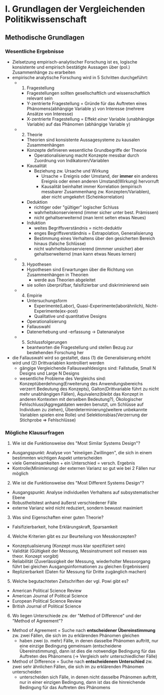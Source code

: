 # I. Grundlagen der Vergleichenden Politikwissenschaft
## Methodische Grundlagen
### Wesentliche Ergebnisse
- Zielsetzung empirisch-analytischer Forschung ist es, logische konsistente und empirisch bestätigte Aussagen über (pol.) Zusammenhänge zu erarbeiten
- empirische analytische Forschung wird in 5 Schritten durchgeführt:
  - 1. Fragestellung
    - Fragestellungen sollten gesellschaftlich und wissenschaftlich relevant sein
    - Y-zentrierte Fragestellung = Gründe für das Auftreten eines Phänomens(abhängige Variable y) von Interesse (mehrere Ansätze von Interesse)
    - X-zentrierte Fragestellung = Effekt *einer* Variable (unabhängige Variable) auf das Phänomen (abhängige Variable y)
  - 2. Theorie
    - Theorien sind konsistente Aussagesysteme zu kausalen Zusammenhängen
    - Konzepte definieren wesentliche Grundbegriffe der Theorie
      - Operationalisierung macht Konzepte messbar durch Zuordnung von Indikatoren/Variablen
    - Kausalität
      - Beziehung zw. Ursache und Wirkung
        - Ursache = Ereignis oder Umstand, der **immer** ein anderes Ereignis oder einen anderen Umstand(Wirkung) hervorruft
        - Kausalität beinhaltet immer Korrelation (empirisch messbarer Zusammenhang zw. Konzepten/Variablen), aber nicht umgekehrt (Scheinkorrelation)
    - Deduktion
      - richtiger oder "gültiger" logischer Schluss
      - wahrheitskonservierend (immer sicher unter best. Prämissen)
      - nicht gehaltserweiternd (man lernt selten etwas Neues)
    - Induktion
      - weites Begriffsverständnis = nicht-deduktiv
      - enges Begriffsverständnis = Extrapolation, Generalisierung
      - Bestimmung eines Verhaltens über den gesicherten Bereich hinaus (falsche Schlüsse)
      - nicht wahrheitskonservierend (immmer unsicher) aber gehaltserweiternd (man kann etwas Neues lernen)
  - 3. Hypothesen
    - Hypothesen sind Erwartungen über die Richtung von Zusammenhängen in Theorien
      - werde aus Theorien abgeleitet
    - sie sollen überprüfbar, falsifizierbar und diskriminierend sein
  - 4. Empirie
    - Untersuchungsform
      - Experimente(Labor), Quasi-Experimente(laborähnlich), Nicht-Experimente(ex-post)
      - Qualitative und quantitative Designs
    - Operationalisierung
    - Fallauswahl
    - Datenerhebung und -erfassung -> Datenanalyse
  - 5. Schlussfolgerungen
    - beantworten die Fragestellung und stellen Bezug zur bestehenden Forschung her
- die Fallauswahl wird so gestaltet, dass (1) die Generalisierung erhöht wird und (2) Drittvariablen kontrolliert werden 
  - gängige Vergleichende Fallauswahldesigns sind: Fallstudie, Small N Designs und Large N Designs 
  - wesentliche Probleme des Vergleichs sind: Konzeptüberdehnung(Erweiterung des Anwendungsbereichs verzerrt Bedeutung des Konzepts), Galton(Drittvariable führt zu nicht mehr unabhängigen Fällen), Äquivalenz(bleibt das Konzept in anderen Kontexten mit derselben Bedeutung?), Ökologischer Fehlschluss(Aggregatdaten werden benutzt, um Schlüsse auf Individuen zu ziehen), Überdeterminierung(weitere unbekannte Variablen spielen eine Rolle) und Selektionsbias(Verzerrung der Stichprobe => Fehlschlüsse) 

### Mögliche Klausurfragen
1. Wie ist die Funktionsweise des "Most Similar Systems Design"?
  - Ausgangspunkt: Analyse von "eineiigen Zwillingen", die sich in einem bestimmten wichtigen Aspekt unterscheiden
  - viele Gemeinsamkeiten + ein Unterschied = versch. Ergebnis
  - Kontrolle(Minimierung) der externen Varianz so gut wie bei 2 Fällen nur möglich
2. Wie ist die Funktionsweise des "Most Different Systems Design"?
  - Ausgangspunkt: Analyse individuellen Verhaltens auf subsystematischer Ebene
  - Robustheitstest anhand äußerst verschiedener Fälle
  - externe Varianz wird nicht reduziert, sondern bewusst maximiert
3. Was sind Eigenschaften einer guten Theorie?
  - Falsifizierbarkeit, hohe Erklärungskraft, Sparsamkeit
4. Welche Kriterien gibt es zur Beurteilung von Messkonzepten?
  - Konzeptualisierung (Konzept muss klar spezifiziert sein)
  - Validität (Gültigkeit der Messung, Messinstrument soll messen was theor. Konzept vorgibt)
  - Reliabilität (Zuverlässigkeit der Messung, wiederholter Messvorgang führt bei gleichen Ausgangsinformationen zu gleichen Ergebnissen)
  - Replizierbarkeit (Daten für Messung für Dritte zugänglich machen)
5. Welche begutachteten Zeitschriften der vgl. Powi gibt es?
  - American Political Science Review
  - American Journal of Political Science
  - European Political Science Review 
  - British Journal of Political Science 
6. Wo liegen Unterschiede zw. der "Method of Difference" und der "Method of Agreement"?
  - Method of Agreement = Suche nach **entscheidener Übereinstimmung** zw. zwei Fällen, die sich im zu erklärenden Phänomen gleichen
    - haben zwei (o. mehr) Fälle, in denen dasselbe Phänomen auftritt, nur eine einzige Bedingung gemeinsam (entscheidene Übereinstimmung), dann ist dies die notwendige Bedingung für das Auftreten des Phänomens (-> Vergleich sehr unterschiedlicher Fälle)
  - Method of Difference = Suche nach **entscheidenem Unterschied** zw. zwei sehr ähnlichen Fällen, die sich im zu erklärenden Phänomen unterscheiden
    - unterscheiden sich Fälle, in denen nicht dasselbe Phänomen auftritt, nur in einer einzigen Bedingung, dann ist das die hinreichende Bedingung für das Auftreten des Phänomens
